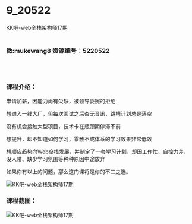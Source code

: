 # 9_20522
KK吧-web全栈架构师17期
<br/></br>
<h3>微:mukewang8 资源编号：5220522</h3>
<br/></br>
<h3>课程介绍：</h3>
<p>申请加薪，因能力尚有欠缺，被领导委婉的拒绝</p>
<p>想进入一线大厂，但每次面试之后杳无音讯，跳槽计划总是落空</p>
<p>没有机会接触大型项目，技术卡在瓶颈期停滞不前</p>
<p>想提升，却不知道如何学习，零散不成体系的学习效果非常低效</p>
<p>想顺应趋势向Web全栈发展，并制定了一套学习计划，却因工作忙、自控力差、没人带、缺少学习氛围等种种原因中途放弃</p>
<p>如果你有以上的问题，那么这门课将是你的不二之选。</p>
<p><img src="https://www.ko996.com/wp-content/uploads/img/2021/07/1-56-300x174.png" alt="KK吧-web全栈架构师17期"></p>
<div class="info-desc">
<h3>课程截图：</h3>
<p><img src="https://www.ko996.com/wp-content/uploads/img/2021/07/2-51.png" alt="KK吧-web全栈架构师17期"></p>


			
</div>
